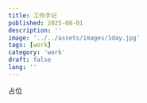 ```yaml
---
title: 工作手记
published: 2025-08-01
description: ''
image: '../../assets/images/1day.jpg'
tags: [work]
category: 'work'
draft: false 
lang: ''
---
```

占位
